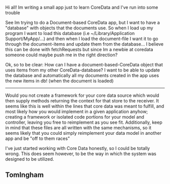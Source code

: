 

Hi all!
Im writing a small app just to learn CoreData and I've run into some trouble

See Im trying to do a Document-based CoreData app, but I want to have a "database" with objects that the documents use.
So when I load up my program I want to load this database (i.e ~/Library/Application Support/MyApp/...) and then when I load the document-file
I want it to go through the document-items and update them from the database...
I believe this can be done with fetchRequests but since Im a newbie at coredata someone could maybe push me in the right direction?

Ok, so to be clear:
How can I have a document-based-CoreData object that uses items from my other CoreData-database?
I want to be able to update the database and automatically all my documents created in the app uses the new items in db! (when the document is loaded)


----
Would you not create a framework for your core data source which would then supply methods returning the context for that store to the receiver. It seems like this is well within the lines that core data was meant to fulfill, and most likely how you would implement in a given application anyhow; creating a framework or isolated code portions for your model and controller, leaving you free to reimplement as you see fit. Additionally, keep in mind that these files are all written with the same mechanisms, so it seems likely that you could simply reimplement your data model in another app and be "off to them races"

I've just started working with Core Data honestly, so I could be totally wrong. This does seem however, to be the way in which the system was designed to be utilized.

TomIngham
----
